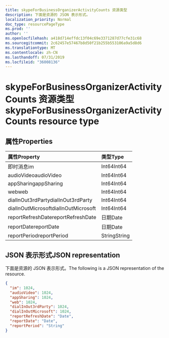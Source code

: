 ```yaml
---
title: skypeForBusinessOrganizerActivityCounts 资源类型
description: 下面是资源的 JSON 表示形式。
localization_priority: Normal
doc_type: resourcePageType
ms.prod: ''
author: ''
ms.openlocfilehash: a418d714effdc13f04c69e3371287d77cfe31c68
ms.sourcegitcommit: 2c62457e57467b8d50f21b255b553106a9a5d8d6
ms.translationtype: MT
ms.contentlocale: zh-CN
ms.lasthandoff: 07/31/2019
ms.locfileid: "36008136"
---
```

# <a name="skypeforbusinessorganizeractivitycounts-resource-type"></a><span data-ttu-id="30e38-103">skypeForBusinessOrganizerActivityCounts 资源类型</span><span class="sxs-lookup"><span data-stu-id="30e38-103">skypeForBusinessOrganizerActivityCounts resource type</span></span>

## <a name="properties"></a><span data-ttu-id="30e38-104">属性</span><span class="sxs-lookup"><span data-stu-id="30e38-104">Properties</span></span>

| <span data-ttu-id="30e38-105">属性</span><span class="sxs-lookup"><span data-stu-id="30e38-105">Property</span></span>           | <span data-ttu-id="30e38-106">类型</span><span class="sxs-lookup"><span data-stu-id="30e38-106">Type</span></span>   |
| :----------------- | :----- |
| <span data-ttu-id="30e38-107">即时消息</span><span class="sxs-lookup"><span data-stu-id="30e38-107">im</span></span>                 | <span data-ttu-id="30e38-108">Int64</span><span class="sxs-lookup"><span data-stu-id="30e38-108">Int64</span></span>  |
| <span data-ttu-id="30e38-109">audioVideo</span><span class="sxs-lookup"><span data-stu-id="30e38-109">audioVideo</span></span>         | <span data-ttu-id="30e38-110">Int64</span><span class="sxs-lookup"><span data-stu-id="30e38-110">Int64</span></span>  |
| <span data-ttu-id="30e38-111">appSharing</span><span class="sxs-lookup"><span data-stu-id="30e38-111">appSharing</span></span>         | <span data-ttu-id="30e38-112">Int64</span><span class="sxs-lookup"><span data-stu-id="30e38-112">Int64</span></span>  |
| <span data-ttu-id="30e38-113">web</span><span class="sxs-lookup"><span data-stu-id="30e38-113">web</span></span>                | <span data-ttu-id="30e38-114">Int64</span><span class="sxs-lookup"><span data-stu-id="30e38-114">Int64</span></span>  |
| <span data-ttu-id="30e38-115">dialInOut3rdParty</span><span class="sxs-lookup"><span data-stu-id="30e38-115">dialInOut3rdParty</span></span>  | <span data-ttu-id="30e38-116">Int64</span><span class="sxs-lookup"><span data-stu-id="30e38-116">Int64</span></span>  |
| <span data-ttu-id="30e38-117">dialInOutMicrosoft</span><span class="sxs-lookup"><span data-stu-id="30e38-117">dialInOutMicrosoft</span></span> | <span data-ttu-id="30e38-118">Int64</span><span class="sxs-lookup"><span data-stu-id="30e38-118">Int64</span></span>  |
| <span data-ttu-id="30e38-119">reportRefreshDate</span><span class="sxs-lookup"><span data-stu-id="30e38-119">reportRefreshDate</span></span>  | <span data-ttu-id="30e38-120">日期</span><span class="sxs-lookup"><span data-stu-id="30e38-120">Date</span></span>   |
| <span data-ttu-id="30e38-121">reportDate</span><span class="sxs-lookup"><span data-stu-id="30e38-121">reportDate</span></span>         | <span data-ttu-id="30e38-122">日期</span><span class="sxs-lookup"><span data-stu-id="30e38-122">Date</span></span>   |
| <span data-ttu-id="30e38-123">reportPeriod</span><span class="sxs-lookup"><span data-stu-id="30e38-123">reportPeriod</span></span>       | <span data-ttu-id="30e38-124">String</span><span class="sxs-lookup"><span data-stu-id="30e38-124">String</span></span> |

## <a name="json-representation"></a><span data-ttu-id="30e38-125">JSON 表示形式</span><span class="sxs-lookup"><span data-stu-id="30e38-125">JSON representation</span></span>

<span data-ttu-id="30e38-126">下面是资源的 JSON 表示形式。</span><span class="sxs-lookup"><span data-stu-id="30e38-126">The following is a JSON representation of the resource.</span></span>

<!-- {
  "blockType": "resource",
  "@odata.type": "microsoft.graph.skypeForBusinessOrganizerActivityCounts"
} -->

```json
{
  "im": 1024, 
  "audioVideo": 1024, 
  "appSharing": 1024, 
  "web": 1024, 
  "dialInOut3rdParty": 1024, 
  "dialInOutMicrosoft": 1024, 
  "reportRefreshDate": "Date", 
  "reportDate": "Date", 
  "reportPeriod": "String"
}
```
